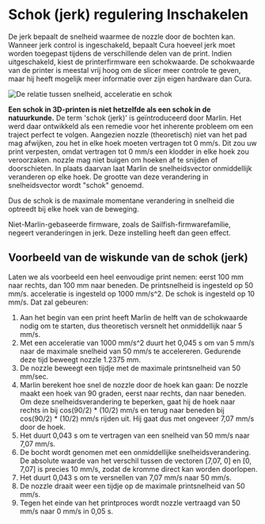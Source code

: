 Schok (jerk) regulering Inschakelen
====
De jerk bepaalt de snelheid waarmee de nozzle door de bochten kan. Wanneer jerk control is ingeschakeld, bepaalt Cura hoeveel jerk moet worden toegepast tijdens de verschillende delen van de print. Indien uitgeschakeld, kiest de printerfirmware een schokwaarde. De schokwaarde van de printer is meestal vrij hoog om de slicer meer controle te geven, maar hij heeft mogelijk meer informatie over zijn eigen hardware dan Cura.

![De relatie tussen snelheid, acceleratie en schok](../../../articles/images/velocity_acceleration_jerk.svg)

**Een schok in 3D-printen is niet hetzelfde als een schok in de natuurkunde.** De term 'schok (jerk)' is geïntroduceerd door Marlin. Het werd daar ontwikkeld als een remedie voor het inherente probleem om een traject perfect te volgen. Aangezien nozzle (theoretisch) niet van het pad mag afwijken, zou het in elke hoek moeten vertragen tot 0 mm/s. Dit zou uw print verpesten, omdat vertragen tot 0 mm/s een klodder in elke hoek zou veroorzaken. nozzle mag niet buigen om hoeken af te snijden of doorschieten. In plaats daarvan laat Marlin de snelheidsvector onmiddellijk veranderen op elke hoek. De grootte van deze verandering in snelheidsvector wordt "schok" genoemd.

Dus de schok is de maximale momentane verandering in snelheid die optreedt bij elke hoek van de beweging.

Niet-Marlin-gebaseerde firmware, zoals de Sailfish-firmwarefamilie, negeert veranderingen in jerk. Deze instelling heeft dan geen effect.

Voorbeeld van de wiskunde van de schok (jerk)
----
Laten we als voorbeeld een heel eenvoudige print nemen: eerst 100 mm naar rechts, dan 100 mm naar beneden. De printsnelheid is ingesteld op 50 mm/s. acceleratie is ingesteld op 1000 mm/s^2. De schok is ingesteld op 10 mm/s. Dat zal gebeuren:
1. Aan het begin van een print heeft Marlin de helft van de schokwaarde nodig om te starten, dus theoretisch versnelt het onmiddellijk naar 5 mm/s.
2. Met een acceleratie van 1000 mm/s^2 duurt het 0,045 s om van 5 mm/s naar de maximale snelheid van 50 mm/s te accelereren. Gedurende deze tijd beweegt nozzle 1.2375 mm.
3. De nozzle beweegt een tijdje met de maximale printsnelheid van 50 mm/sec.
4. Marlin berekent hoe snel de nozzle door de hoek kan gaan: De nozzle maakt een hoek van 90 graden, eerst naar rechts, dan naar beneden. Om deze snelheidsverandering te beperken, gaat hij de hoek naar rechts in bij cos(90/2) * (10/2) mm/s en terug naar beneden bij cos(90/2) * (10/2) mm/s rijden uit. Hij gaat dus met ongeveer 7,07 mm/s door de hoek.
5. Het duurt 0,043 s om te vertragen van een snelheid van 50 mm/s naar 7,07 mm/s.
6. De bocht wordt genomen met een onmiddellijke snelheidsverandering. De absolute waarde van het verschil tussen de vectoren [7,07, 0] en [0, 7,07] is precies 10 mm/s, zodat de kromme direct kan worden doorlopen.
7. Het duurt 0,043 s om te versnellen van 7,07 mm/s naar 50 mm/s.
8. De nozzle draait weer een tijdje op de maximale printsnelheid van 50 mm/s.
9. Tegen het einde van het printproces wordt nozzle vertraagd van 50 mm/s naar 0 mm/s in 0,05 s.